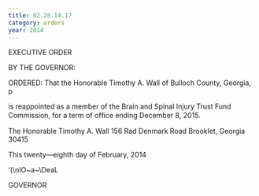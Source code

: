 ```yaml
---
title: 02.28.14.17
category: orders
year: 2014
---
```

 

EXECUTIVE ORDER

BY THE GOVERNOR:

ORDERED: That the Honorable Timothy A. Wall of Bulloch County, Georgia, p

is reappointed as a member of the Brain and Spinal Injury Trust
Fund Commission, for a term of ofﬁce ending December 8, 2015.

The Honorable Timothy A. Wall
156 Rad Denmark Road
Brooklet, Georgia 30415

This twenty—eighth day of February, 2014

‘(\nIO~a~\DeaL

GOVERNOR

